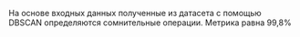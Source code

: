 На основе входных данных полученные из датасета с помощью DBSCAN определяются сомнительные операции. Метрика равна 99,8%
